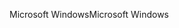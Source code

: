 <span data-ttu-id="cca9b-101">Microsoft Windows</span><span class="sxs-lookup"><span data-stu-id="cca9b-101">Microsoft Windows</span></span>